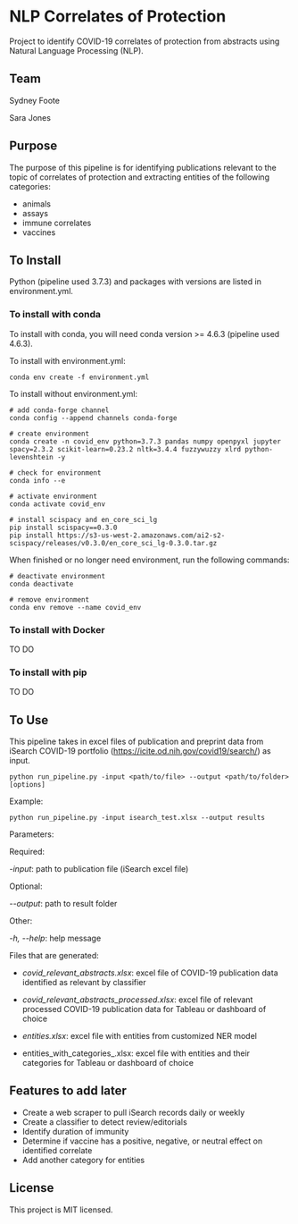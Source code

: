 # NLP Correlates of Protection
Project to identify COVID-19 correlates of protection from abstracts using Natural Language Processing (NLP).

## Team

Sydney Foote

Sara Jones

## Purpose

The purpose of this pipeline is for identifying publications relevant to the topic of correlates of protection and extracting entities of the following categories:
 - animals
 - assays
 - immune correlates
 - vaccines

## To Install

Python (pipeline used 3.7.3) and packages with versions are listed in environment.yml.

### To install with conda

To install with conda, you will need conda version >= 4.6.3 (pipeline used 4.6.3).

To install with environment.yml:

```
conda env create -f environment.yml
```

To install without environment.yml:

```
# add conda-forge channel
conda config --append channels conda-forge

# create environment
conda create -n covid_env python=3.7.3 pandas numpy openpyxl jupyter spacy=2.3.2 scikit-learn=0.23.2 nltk=3.4.4 fuzzywuzzy xlrd python-levenshtein -y

# check for environment
conda info --e

# activate environment
conda activate covid_env

# install scispacy and en_core_sci_lg
pip install scispacy==0.3.0
pip install https://s3-us-west-2.amazonaws.com/ai2-s2-scispacy/releases/v0.3.0/en_core_sci_lg-0.3.0.tar.gz
```

When finished or no longer need environment, run the following commands:

```
# deactivate environment
conda deactivate

# remove environment
conda env remove --name covid_env
```

### To install with Docker

TO DO

### To install with pip

TO DO

## To Use

This pipeline takes in excel files of publication and preprint data from iSearch COVID-19 portfolio (https://icite.od.nih.gov/covid19/search/) as input.

```
python run_pipeline.py -input <path/to/file> --output <path/to/folder> [options]
```

Example:
```
python run_pipeline.py -input isearch_test.xlsx --output results
```

Parameters:

Required:

*-input*: path to publication file (iSearch excel file)
 
Optional:

 *--output*: path to result folder
 
Other:

 *-h, --help*: help message

Files that are generated:

 - *covid_relevant_abstracts.xlsx*: excel file of COVID-19 publication data identified as relevant by classifier

 - *covid_relevant_abstracts_processed.xlsx*: excel file of relevant processed COVID-19 publication data for Tableau or dashboard of choice

 - *entities.xlsx*: excel file with entities from customized NER model

 - entities_with_categories_<date>.xlsx: excel file with entities and their categories for Tableau or dashboard of choice

## Features to add later
 
 - Create a web scraper to pull iSearch records daily or weekly
 - Create a classifier to detect review/editorials 
 - Identify duration of immunity
 - Determine if vaccine has a positive, negative, or neutral effect on identified correlate
 - Add another category for entities
 
## License

This project is MIT licensed.
